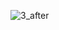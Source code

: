 ![3_after](https://user-images.githubusercontent.com/120108672/229871104-d09bd104-8bb6-4894-bc5b-8e9fa374ff17.jpg)
